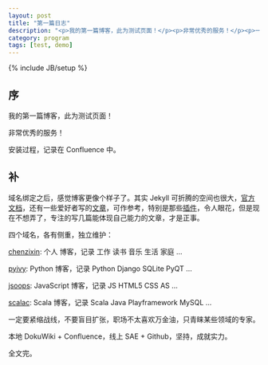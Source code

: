 ```yaml
---
layout: post
title: "第一篇日志"
description: "<p>我的第一篇博客，此为测试页面！</p><p>非常优秀的服务！</p><p>一定要紧缩战线，不要盲目扩张，职场不太喜欢万金油，只青睐某些领域的专家。</p><p>本地 DokuWiki + Confluence，线上 SAE + Github，坚持，成就实力。</p>"
category: program
tags: [test, demo]
---
```

{% include JB/setup %}

## 序

我的第一篇博客，此为测试页面！

非常优秀的服务！

安装过程，记录在 Confluence 中。

## 补

域名绑定之后，感觉博客更像个样子了。其实 Jekyll 可折腾的空间也很大，[官方文档](https://github.com/mojombo/jekyll/wiki)，还有一些爱好者写的[文章](http://vitobotta.com/how-to-migrate-from-wordpress-to-jekyll/)，可作参考，特别是那些[插件](https://github.com/mojombo/jekyll/wiki/Plugins)，令人眼花，但是现在不想弄了，专注的写几篇能体现自己能力的文章，才是正事。

四个域名，各有侧重，独立维护：

[chenzixin](http://www.chenzixin.com/): 个人 博客，记录 工作 读书 音乐 生活 家庭 …

[pyivy](http://www.pyivy.com/): Python 博客，记录 Python Django SQLite PyQT …

[jsoops](http://www.jsoops.com/): JavaScript 博客，记录 JS HTML5 CSS AS …

[scalac](http://www.scalac.com/): Scala 博客，记录 Scala Java Playframework MySQL …

一定要紧缩战线，不要盲目扩张，职场不太喜欢万金油，只青睐某些领域的专家。

本地 DokuWiki + Confluence，线上 SAE + Github，坚持，成就实力。

全文完。

